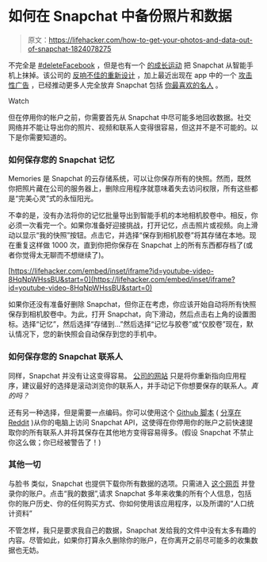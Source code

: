 # 如何在 Snapchat 中备份照片和数据

> 原文：<https://lifehacker.com/how-to-get-your-photos-and-data-out-of-snapchat-1824078275>

不完全是 [#deleteFacebook](http://www.businessinsider.com/facebook-free-services-deletefacebook-2018-3) ，但是也有一个 [的成长运动](https://lifehacker.com/its-time-to-stop-using-snapchat-unless-youre-a-teen-1821919274) 把 Snapchat 从智能手机上抹掉。该公司的 [反响不佳的重新设计](https://lifehacker.com/how-to-revert-the-snapchat-app-back-to-the-pre-redesign-1822904222) ，加上最近出现在 app 中的一个 [攻击性广告](https://www.cnn.com/2018/03/15/entertainment/rihanna-snapchat/index.html) ，已经推动更多人完全放弃 Snapchat 包括 [你最喜欢的名人](https://twitter.com/chrissyteigen/status/977582927398584320) 。

Watch

但在停用你的帐户之前，你需要首先从 Snapchat 中尽可能多地回收数据。社交网络并不能让导出你的照片、视频和联系人变得很容易，但这并不是不可能的。以下是你需要知道的。

### 如何保存您的 Snapchat 记忆

Memories 是 Snapchat 的云存储系统，可以让你保存所有的快照。然而，既然你把照片藏在公司的服务器上，删除应用程序就意味着失去访问权限，所有这些都是“完美心灵”式的永恒阳光。

不幸的是，没有办法将你的记忆批量导出到智能手机的本地相机胶卷中。相反，你必须一次看完一个。如果你准备好迎接挑战，打开记忆，点击照片或视频。向上滑动以显示“我的快照”按钮。点击它，并选择“保存到相机胶卷”将其存储在本地。现在重复这样做 1000 次，直到你把你保存在 Snapchat 上的所有东西都存档了(或者你觉得太无聊而不想继续了)。

 [https://lifehacker.com/embed/inset/iframe?id=youtube-video-8HqNpWHssBU&start=0](https://lifehacker.com/embed/inset/iframe?id=youtube-video-8HqNpWHssBU&start=0) 

如果你还没有准备好删除 Snapchat，但你正在考虑，你应该开始自动将所有快照保存到相机胶卷中。为此，打开 Snapchat，向下滑动，然后点击右上角的设置图标。选择“记忆”，然后选择“存储到…”然后选择“记忆与胶卷”或“仅胶卷”现在，默认情况下，您的新快照会自动保存到您的手机中。

### 如何保存您的 Snapchat 联系人

同样，Snapchat 并没有让这变得容易。 [公司的网站](http://accounts.snapchat.com/accounts/downloadmydata) 只是将你重新指向应用程序，建议最好的选择是滚动浏览你的联系人，并手动记下你想要保存的联系人。*真的吗？*

还有另一种选择，但是需要一点编码。你可以使用这个 [Github 脚本](https://github.com/marank/SCCLI) ( [分享在 Reddit](https://www.reddit.com/r/jailbreak/comments/3ebotb/questionrequest_export_snapchat_contacts/ctejt8t/) )从你的电脑上访问 Snapchat API，这使得在你停用你的账户之前快速提取你的所有联系人并将其保存在其他地方变得容易得多。(假设 Snapchat 不禁止你这么做；你已经被警告了！)

### 其他一切

与脸书 类似，Snapchat 也提供下载你所有数据的选项。只需进入 [这个网页](http://accounts.snapchat.com) 并登录你的账户。点击“我的数据”,请求 Snapchat 多年来收集的所有个人信息，包括你的账户历史、你的任何购买方式、你如何使用该应用程序，以及所谓的“人口统计资料”

不管怎样，我只是要求我自己的数据，Snapchat 发给我的文件中没有太多有趣的内容。尽管如此，如果你打算永久删除你的账户，在你离开之前尽可能多的收集数据也无妨。